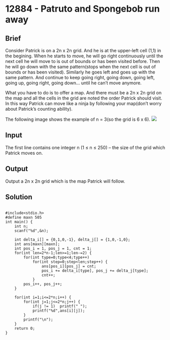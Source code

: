 # 12884 - Patruto and Spongebob run away

## Brief
Consider Patrick is on a 2n x 2n grid. And he is at the upper-left cell (1,1) in the begining. When he starts to move, he will go right continuously until the next cell he will move to is out of bounds or has been visited before. Then he will go down with the same pattern(stops when the next cell is out of bounds or has been visited). Similarly he goes left and goes up with the same pattern. And continue to keep going right, going down, going left, going up, going right, going down… until he can’t move anymore.

What you have to do is to offer a map. And there must be a 2n x 2n grid on the map and all the cells in the grid are noted the order Patrick should visit. In this way Patrick can move like a ninja by following your map(don’t worry about Patrick’s counting ability).

The following image shows the example of  n = 3(so the grid is 6 x 6).
![](https://i.imgur.com/mHMvvDa.png)

## Input
The first line contains one integer n (1 ≤ n ≤ 250) – the size of the grid which Patrick moves on.

## Output
Output a 2n x 2n grid which is the map Patrick will follow.

## Solution
```c=

#include<stdio.h>
#define maxn 505
int main() {
	int n;
	scanf("%d",&n);

	int delta_i[] = {0,1,0,-1}, delta_j[] = {1,0,-1,0};
	int ans[maxn][maxn];
	int pos_i = 1, pos_j = 1, cnt = 1;
	for(int len=2*n-1;len>=1;len-=2) {
		for(int type=0;type<4;type++)
			for(int step=0;step<len;step++) {
				ans[pos_i][pos_j] = cnt;
				pos_i += delta_i[type], pos_j += delta_j[type];
				cnt++;
			}
		pos_i++, pos_j++;
	}

	for(int i=1;i<=2*n;i++) {
		for(int j=1;j<=2*n;j++) {
			if(j != 1)	printf(" ");
			printf("%d",ans[i][j]);
		}
		printf("\n");
	}
	return 0;
}
```